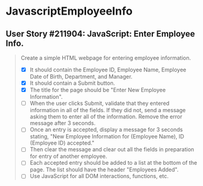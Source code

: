 JavascriptEmployeeInfo
======================

User Story #211904: JavaScript: Enter Employee Info.
----------------------------------------------------

> Create a simple HTML webpage for entering employee information.
>
> - [x] It should contain the Employee ID, Employee Name, Employee Date of Birth,
>       Department, and Manager.
> - [x] It should contain a Submit button.
> - [x] The title for the page should be "Enter New Employee Information".
> - [ ] When the user clicks Submit, validate that they entered information in all of
>       the fields. If they did not, send a message asking them to enter all of the
>       information. Remove the error message after 3 seconds.
> - [ ] Once an entry is accepted, display a message for 3 seconds stating, "New
>       Employee Information for (Employee Name), ID (Employee ID) accepted."
> - [ ] Then clear the message and clear out all the fields in preparation for entry of
>       another employee.
> - [ ] Each accepted entry should be added to a list at the bottom of the page. The
>       list should have the header "Employees Added".
> - [ ] Use JavaScript for all DOM interactions, functions, etc.
